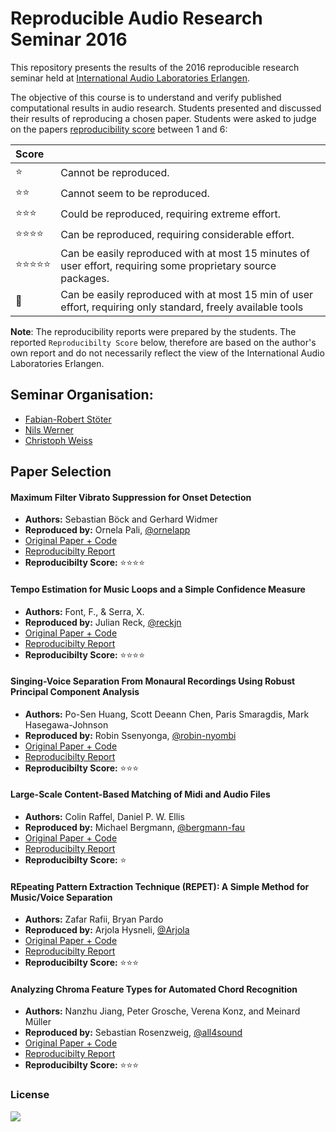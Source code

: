 # Reproducible Audio Research Seminar 2016
This repository presents the results of the 2016 reproducible research seminar held at [International Audio Laboratories Erlangen](http://www.audiolabs-erlangen.de).

The objective of this course is to understand and verify published computational results in audio research. Students presented and discussed their results of reproducing a chosen paper. Students were asked to judge on the papers [reproducibility score](https://infoscience.epfl.ch/record/136640) between 1 and 6:

| Score     |      |
| :------------- | :------------- |
| ⭐️         | Cannot be reproduced.       |
| ⭐️⭐️       | Cannot seem to be reproduced.      |
| ⭐️⭐️⭐️     | Could be reproduced, requiring extreme effort.     |
| ⭐️⭐️⭐️⭐️   | Can be reproduced, requiring considerable effort.      |
| ⭐️⭐️⭐️⭐️⭐️ | Can be easily reproduced with at most 15 minutes of user effort, requiring some proprietary source packages.     |
| 🌟       | Can be easily reproduced with at most 15 min of user effort, requiring only standard, freely available tools    |

__Note__: The reproducibility reports were prepared by the students. The reported `Reproducibilty Score` below, therefore are based on the author's own report and do not necessarily reflect the view of the International Audio Laboratories Erlangen.

## Seminar Organisation:

* [Fabian-Robert Stöter](https://www.audiolabs-erlangen.de/fau/assistant/stoeter)
* [Nils Werner](https://www.audiolabs-erlangen.de/fau/assistant/werner)
* [Christoph Weiss](https://www.audiolabs-erlangen.de/fau/assistant/weiss)

## Paper Selection

#### Maximum Filter Vibrato Suppression for Onset Detection

* __Authors:__ Sebastian Böck and Gerhard Widmer
* __Reproduced by:__ Ornela Pali, [@ornelapp](https://github.com/ornelapp)
* [Original Paper + Code](https://github.com/faroit/reproducible-audio-research/blob/master/papers/boeck13.md)
* [Reproducibilty Report](https://github.com/faroit/APSRR-2016/blob/master/Pali-Boeck/report.md)
* __Reproducibilty Score:__ ⭐️⭐️⭐️⭐️

#### Tempo Estimation for Music Loops and a Simple Confidence Measure

* __Authors:__ Font, F., & Serra, X.
* __Reproduced by:__ Julian Reck, [@reckjn](https://github.com/reckjn)
* [Original Paper + Code](https://github.com/faroit/reproducible-audio-research/blob/master/papers/font16.md)
* [Reproducibilty Report](https://github.com/faroit/APSRR-2016/blob/master/Reck-Font/report.md)
* __Reproducibilty Score:__ ⭐️⭐️⭐️⭐️

#### Singing-Voice Separation From Monaural Recordings Using Robust Principal Component Analysis

* __Authors:__ Po-Sen Huang, Scott Deeann Chen, Paris Smaragdis, Mark Hasegawa-Johnson
* __Reproduced by:__ Robin Ssenyonga, [@robin-nyombi](https://github.com/robin-nyombi)
* [Original Paper + Code](https://github.com/faroit/reproducible-audio-research/blob/master/papers/huang12.md)
* [Reproducibilty Report](https://github.com/faroit/APSRR-2016/blob/master/Ssenyonga-Huang/report.md)
* __Reproducibilty Score:__ ⭐️⭐️⭐️

#### Large-Scale Content-Based Matching of Midi and Audio Files

* __Authors:__ Colin Raffel, Daniel P. W. Ellis
* __Reproduced by:__ Michael Bergmann, [@bergmann-fau](https://github.com/bergmann-fau)
* [Original Paper + Code](https://github.com/faroit/reproducible-audio-research/blob/master/papers/raffel15.md)
* [Reproducibilty Report](https://github.com/faroit/APSRR-2016/blob/master/Bergmann-Raffel/report.md)
* __Reproducibilty Score:__ ⭐️

#### REpeating Pattern Extraction Technique (REPET): A Simple Method for Music/Voice Separation

* __Authors:__ Zafar Rafii, Bryan Pardo
* __Reproduced by:__ Arjola Hysneli, [@Arjola](https://github.com/Arjola)
* [Original Paper + Code](https://github.com/faroit/reproducible-audio-research/blob/master/papers/rafii13.md)
* [Reproducibilty Report](https://github.com/faroit/APSRR-2016/blob/master/Hysneli-Rafii/reportREPET.md)
* __Reproducibilty Score:__ ⭐️⭐️⭐️

#### Analyzing Chroma Feature Types for Automated Chord Recognition

* __Authors:__ Nanzhu Jiang, Peter Grosche, Verena Konz, and Meinard Müller
* __Reproduced by:__ Sebastian Rosenzweig, [@all4sound](https://github.com/all4sound)
* [Original Paper + Code](https://github.com/faroit/reproducible-audio-research/blob/master/papers/jiang11.md)
* [Reproducibilty Report](https://github.com/faroit/APSRR-2016/blob/master/Rosenzweig-Jiang/report.md)
* __Reproducibilty Score:__ ⭐️⭐️⭐️

### License

[![](https://i.creativecommons.org/l/by-nc/4.0/88x31.png)](http://creativecommons.org/licenses/by-nc/4.0/)
